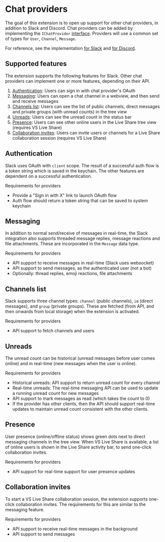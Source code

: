 # Chat providers

The goal of this extension is to open up support for other chat providers, in addition to Slack and Discord. Chat providers can be added by implementing the `IChatProvider` [interface](src/interfaces/index.ts). Providers will use a common set of types for `User`, `Channel`, `Message`.

For reference, see the implementation [for Slack](src/slack/index.ts) and [for Discord](src/discord/index.ts).

## Supported features

The extension supports the following features for Slack. Other chat providers can implement one or more features, depending on their API.

1. [Authentication](#authentication): Users can sign in with chat provider's OAuth
2. [Messaging](#messaging): Users can open a chat channel in a webview, and then send and receive messages
3. [Channels list](#channels-list): Users can see the list of public channels, direct messages and private groups (with unread counts) in the tree view
4. [Unreads](#unreads): Users can see the unread count in the status bar
5. [Presence](#presence): Users can see other online users in the Live Share tree view (requires VS Live Share)
6. [Collaboration invites](#collaboration-invites): Users can invite users or channels for a Live Share collaboration session (requires VS Live Share)

## Authentication

Slack uses OAuth with `client` scope. The result of a successful auth flow is a token string which is saved in the keychain. The other features are dependent on a successful authentication.

Requirements for providers

- Provide a "Sign in with X" link to launch OAuth flow
- Auth flow should return a token string that can be saved to system keychain

## Messaging

In addition to normal send/receive of messages in real-time, the Slack integration also supports threaded message replies, message reactions and file attachments. These are incorporated in the `Message` data type.

Requirements for providers

- API support to receive messages in real-time (Slack uses websocket)
- API support to send messages, as the authenticated user (not a bot)
- Optionally: thread replies, emoji reactions, file attachments

## Channels list

Slack supports three channel types: `channel` (public channels), `im` (direct messages), and `group` (private groups). These are fetched (from API, and then onwards from local storage) when the extension is activated.

Requirements for providers

- API support to fetch channels and users

## Unreads

The unread count can be historical (unread messages before user comes online) and in real-time (new messages when the user is online).

Requirements for providers

- Historical unreads: API support to return unread count for every channel
- Real-time unreads: The real-time messaging API can be used to update a running unread count for new messages
- API support to mark messages as read (which takes the count to 0)
- If the provider has other clients, then the API should support real-time updates to maintain unread count consistent with the other clients.

## Presence

User presence (online/offline status) shows green dots next to direct messaging channels in the tree view. When VS Live Share is available, a list of online users is shown in the Live Share activity bar, to send one-click collaboration invites.

Requirements for providers

- API support for real-time support for user presence updates

## Collaboration invites

To start a VS Live Share collaboration session, the extension supports one-click collaboration invites. The requirements for this are similar to the messaging feature.

Requirements for providers

- API support to receive real-time messages in the background
- API support to send messages
